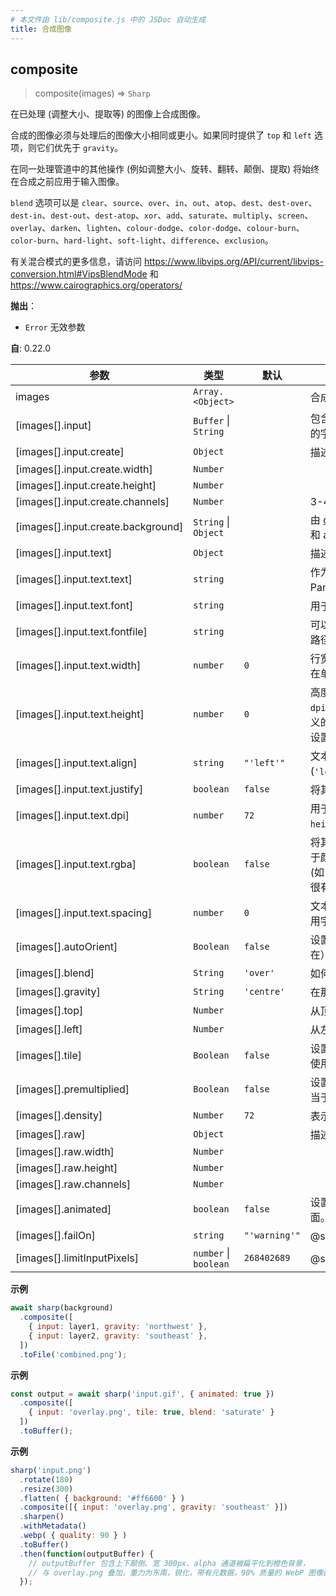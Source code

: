 ```yaml
---
# 本文件由 lib/composite.js 中的 JSDoc 自动生成
title: 合成图像
---
```


## composite
> composite(images) ⇒ <code>Sharp</code>

在已处理 (调整大小、提取等) 的图像上合成图像。

合成的图像必须与处理后的图像大小相同或更小。如果同时提供了 `top` 和 `left` 选项，则它们优先于 `gravity`。

在同一处理管道中的其他操作 (例如调整大小、旋转、翻转、颠倒、提取) 将始终在合成之前应用于输入图像。

`blend` 选项可以是 `clear`、`source`、`over`、`in`、`out`、`atop`、`dest`、`dest-over`、`dest-in`、`dest-out`、`dest-atop`、`xor`、`add`、`saturate`、`multiply`、`screen`、`overlay`、`darken`、`lighten`、`colour-dodge`、`color-dodge`、`colour-burn`、`color-burn`、`hard-light`、`soft-light`、`difference`、`exclusion`。

有关混合模式的更多信息，请访问 https://www.libvips.org/API/current/libvips-conversion.html#VipsBlendMode 和 https://www.cairographics.org/operators/

**抛出**：

- <code>Error</code> 无效参数

**自**: 0.22.0  

| 参数 | 类型 | 默认 | 描述 |
| --- | --- | --- | --- |
| images | <code>Array.&lt;Object&gt;</code> |  | 合成的图像有序列表 |
| [images[].input] | <code>Buffer</code> \| <code>String</code> |  | 包含图像数据的缓冲区，包含图像文件路径的字符串，或者创建对象 (见下文) |
| [images[].input.create] | <code>Object</code> |  | 描述要创建的空叠加层。 |
| [images[].input.create.width] | <code>Number</code> |  |  |
| [images[].input.create.height] | <code>Number</code> |  |  |
| [images[].input.create.channels] | <code>Number</code> |  | 3-4 |
| [images[].input.create.background] | <code>String</code> \| <code>Object</code> |  | 由 [color](https://www.npmjs.org/package/color) 模块解析以提取红色、绿色、蓝色和 alpha 的值。 |
| [images[].input.text] | <code>Object</code> |  | 描述要创建的新文本图像。 |
| [images[].input.text.text] | <code>string</code> |  | 作为 UTF-8 字符串渲染的文本。可以包含 Pango 标记，例如 `<i>Le</i>Monde`。 |
| [images[].input.text.font] | <code>string</code> |  | 用于渲染的字体名称。 |
| [images[].input.text.fontfile] | <code>string</code> |  | 可以被 `font` 使用的字体文件的绝对文件系统路径。 |
| [images[].input.text.width] | <code>number</code> | <code>0</code> | 行宽的像素整数数量。比这更宽的文本行将在单词边界处断开。 |
| [images[].input.text.height] | <code>number</code> | <code>0</code> | 高度的像素整数数量。当定义时，将忽略 `dpi`，文本将自动适应由 `width` 和 `height` 定义的像素分辨率。如果未指定 `width` 或将其设置为 0，则将被忽略。 |
| [images[].input.text.align] | <code>string</code> | <code>&quot;&#x27;left&#x27;&quot;</code> | 文本对齐 (`'left'`、`'centre'`、`'center'`、`'right'`)。 |
| [images[].input.text.justify] | <code>boolean</code> | <code>false</code> | 将其设置为 true 以对文本应用对齐。 |
| [images[].input.text.dpi] | <code>number</code> | <code>72</code> | 用于渲染文本的分辨率 (大小)。如果指定了 `height`，则无效。 |
| [images[].input.text.rgba] | <code>boolean</code> | <code>false</code> | 将其设置为 true 以启用 RGBA 输出。这对于颜色 emoji 渲染或支持 Pango 标记特性 (如 `<span foreground="red">Red!</span>`) 很有用。 |
| [images[].input.text.spacing] | <code>number</code> | <code>0</code> | 文本行高 (以磅为单位)。如果未指定，将使用字体行高。 |
| [images[].autoOrient] | <code>Boolean</code> | <code>false</code> | 设置为 true 以使用 EXIF 方向数据（如果存在）来定向图像。 |
| [images[].blend] | <code>String</code> | <code>&#x27;over&#x27;</code> | 如何将此图像与下方图像混合。 |
| [images[].gravity] | <code>String</code> | <code>&#x27;centre&#x27;</code> | 在那里放置叠加层的重力。 |
| [images[].top] | <code>Number</code> |  | 从顶部边缘的像素偏移量。 |
| [images[].left] | <code>Number</code> |  | 从左边缘的像素偏移量。 |
| [images[].tile] | <code>Boolean</code> | <code>false</code> | 设置为 true 以在整个图像上重复叠加图像，使用给定的 `gravity`。 |
| [images[].premultiplied] | <code>Boolean</code> | <code>false</code> | 设置为 true 以避免对下方图像进行预乘。相当于 `--premultiplied` vips 选项。 |
| [images[].density] | <code>Number</code> | <code>72</code> | 表示向量叠加图像的 DPI 的数字。 |
| [images[].raw] | <code>Object</code> |  | 描述使用原始像素数据的叠加层。 |
| [images[].raw.width] | <code>Number</code> |  |  |
| [images[].raw.height] | <code>Number</code> |  |  |
| [images[].raw.channels] | <code>Number</code> |  |  |
| [images[].animated] | <code>boolean</code> | <code>false</code> | 设置为 `true` 以读取动画图像的所有帧/页面。 |
| [images[].failOn] | <code>string</code> | <code>&quot;&#x27;warning&#x27;&quot;</code> | @see [构造函数参数](/api-constructor#parameters) |
| [images[].limitInputPixels] | <code>number</code> \| <code>boolean</code> | <code>268402689</code> | @see [构造函数参数](/api-constructor#parameters) |

**示例**  
```js
await sharp(background)
  .composite([
    { input: layer1, gravity: 'northwest' },
    { input: layer2, gravity: 'southeast' },
  ])
  .toFile('combined.png');
```
**示例**  
```js
const output = await sharp('input.gif', { animated: true })
  .composite([
    { input: 'overlay.png', tile: true, blend: 'saturate' }
  ])
  .toBuffer();
```
**示例**  
```js
sharp('input.png')
  .rotate(180)
  .resize(300)
  .flatten( { background: '#ff6600' } )
  .composite([{ input: 'overlay.png', gravity: 'southeast' }])
  .sharpen()
  .withMetadata()
  .webp( { quality: 90 } )
  .toBuffer()
  .then(function(outputBuffer) {
    // outputBuffer 包含上下颠倒、宽 300px、alpha 通道被扁平化到橙色背景， 
    // 与 overlay.png 叠加，重力为东南，锐化，带有元数据，90% 质量的 WebP 图像数据。太棒了！
  });
```
